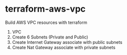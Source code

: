 # terraform-aws-vpc

Build AWS VPC resources with terraform 

1. VPC
2. Create 6 Subnets (Private and Public)
3. Create Internet Gateway associate with public subnets
4. Create Nat Gateway associate with private subnets